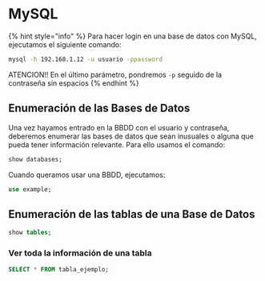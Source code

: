 # MySQL

{% hint style="info" %}
Para hacer login en una base de datos con MySQL, ejecutamos el siguiente comando:

```bash
mysql -h 192.168.1.12 -u usuario -ppassword
```

ATENCION!! En el último parámetro, pondremos `-p` seguido de la contraseña sin espacios
{% endhint %}

## Enumeración de las Bases de Datos

Una vez hayamos entrado en la BBDD con el usuario y contraseña, deberemos enumerar las bases de datos que sean inusuales o alguna que pueda tener información relevante. Para ello usamos el comando:

```sql
show databases;
```

Cuando queramos usar una BBDD, ejecutamos:

```sql
use example;
```

## Enumeración de las tablas de una Base de Datos

```sql
show tables;
```

### Ver toda la información de una tabla

```sql
SELECT * FROM tabla_ejemplo;
```
